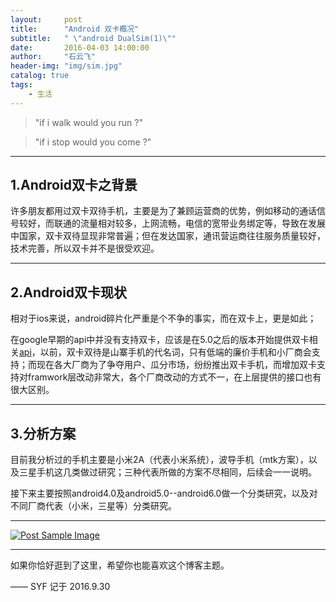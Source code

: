 ```yaml
---
layout:     post
title:      "Android 双卡概况"
subtitle:   " \"android DualSim(1)\""
date:       2016-04-03 14:00:00
author:     "石云飞"
header-img: "img/sim.jpg"
catalog: true
tags:
    - 生活
---
```




> "if i walk would you run ?"

> "if i stop would you come ?"


---


## 1.Android双卡之背景

许多朋友都用过双卡双待手机，主要是为了兼顾运营商的优势，例如移动的通话信号较好，而联通的流量相对较多，上网流畅，电信的宽带业务绑定等，导致在发展中国家，双卡双待显现非常普遍；但在发达国家，通讯营运商往往服务质量较好，技术完善，所以双卡并不是很受欢迎。

---

## 2.Android双卡现状

相对于ios来说，android碎片化严重是个不争的事实，而在双卡上，更是如此；

在google早期的api中并没有支持双卡，应该是在5.0之后的版本开始提供双卡相关[api](https://developer.android.com/reference/android/telecom/TelecomManager.html)，以前，双卡双待是山寨手机的代名词，只有低端的廉价手机和小厂商会支持；而现在各大厂商为了争夺用户、瓜分市场，纷纷推出双卡手机，而增加双卡支持对framwork层改动非常大，各个厂商改动的方式不一，在上层提供的接口也有很大区别。

---

## 3.分析方案
目前我分析过的手机主要是小米2A（代表小米系统），波导手机（mtk方案），以及三星手机这几类做过研究；三种代表所做的方案不尽相同，后续会一一说明。


接下来主要按照android4.0及android5.0--android6.0做一个分类研究，以及对不同厂商代表（小米，三星等）分类研究。

---

<a href="{{ site.baseurl }}/img/pexels-photo-70159.jpeg" target="_blank">
    <img src="{{ site.baseurl }}/img/pexels-photo-70159.jpeg" alt="Post Sample Image">
</a>

---
如果你恰好逛到了这里，希望你也能喜欢这个博客主题。

—— SYF 记于 2016.9.30




